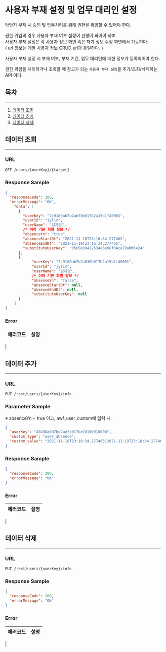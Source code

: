 # 사용자 부재 설정 및 업무 대리인 설정

담당자 부재 시 승인 및 업무처리를 위해 권한을 위임할 수 있어야 한다.

권한 위임의 경우 사용자 부재 여부 설정이 선행이 되어야 하며   
사용자 부재 설정은 각 사용자 정보 화면 혹은 자기 정보 수정 화면에서 가능하다.  
( url 정보는 개별 사용자 정보 CRUD url과 동일하다. )

사용자 부재 설정 시 부재 여부, 부재 기간, 업무 대리인에 대한 정보가 등록되어야 한다.

권한 위임을 처리하거나 조회할 때 참고가 되는 `사용자 부재 설정`을 추가/조회/삭제하는 API 이다.

## 목차

---

1. [데이터 조회](#데이터-조회)
2. [데이터 추가](#데이터-추가)
3. [데이터 삭제](#데이터-삭제)

## 데이터 조회

---

### URL
```
GET /users/{userKey}/{target}
```

### Response Sample

```json
{
  "responseCode": 200,
  "errorMessage": "OK",
    "data": [
      {
        "userKey": "2c9180ab7b2a039b017b2a15b1f40001",
        "userId": "jylim",
        "userName": "임지영",
        /* 이하 기본 회원 정보 */
        "absenceYn": "true",
        "absenceStartDt": "2021-11-18T23:16:34.277465",
        "absenceEndDt": "2021-11-19T23:16:34.277465",
        "substituteUserKey": "0509e09412534a6e98f04ca79abb6424"    
      },
      {
            "userKey": "2c9180ab7b2a039b017b2a15b1f40001",
            "userId": "jylim",
            "userName": "임지영",
            /* 이하 기본 회원 정보 */
            "absenceYn": "false",
            "absenceStartDt": null,
            "absenceEndDt": null,
            "substituteUserKey": null    
      }
    ]
}
```

### Error

| 에러코드 | 설명 | 
|:---|:---|
|

## 데이터 추가

---

### URL
```
PUT /rest/users/{userKey}/info
```

### Parameter Sample
※ absenceYn = true 이고, awf_user_custom에 입력 시,
```json
{
  "userKey": "40288a9d7be7aefc017be7d150910000",
  "custom_type": "user_absence",
  "custom_value": "2021-11-18T23:16:34.277465|2021-11-19T23:16:34.277465|0509e09412534a6e98f04ca79abb6424"
}
```

### Response Sample

```json
{
  "responseCode": 200,
  "errorMessage": "OK"
}
```

### Error

| 에러코드 | 설명 | 
|:---|:---|
|

## 데이터 삭제

---

### URL
```
PUT /rest/users/{userKey}/info
```

### Response Sample

```json
{
  "responseCode": 200,
  "errorMessage": "OK"
}
```

### Error

| 에러코드 | 설명 | 
|:---|:---|
|
